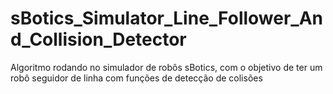 # sBotics_Simulator_Line_Follower_And_Collision_Detector
Algoritmo rodando no simulador de robôs sBotics, com o objetivo de ter um robô seguidor de linha com funções de detecção de colisões
